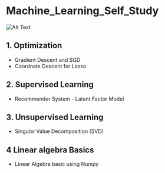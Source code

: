 # Machine_Learning_Self_Study

![Alt Text](https://miro.medium.com/max/1400/1*KujUJuDRV-4XUKZF4UDiPg.gif)

## 1. Optimization 
  * Gradient Descent and SGD
  * Coordnate Descent for Lasso
  
## 2. Supervised Learning
  * Recommender System - Latent Factor Model
  
## 3. Unsupervised Learning
  * Singular Value Decomposition (SVD)
  
## 4 Linear algebra Basics
  * Linear Algebra basic using Numpy

  
